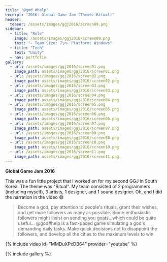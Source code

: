 ```yaml
---
title: "@god #help"
excerpt: "2016: Global Game Jam (Theme: Ritual)"
header:
  teaser: /assets/images/ggj2016/screen09.png
sidebar:
  - title: "Role"
    image: /assets/images/ggj2016/screen09.png
    text: "- Team Size: 7\n- Platform: Windows"
  - title: "Tech"
    text: "Unity"
  - nav: portfolio
gallery:
  - url: /assets/images/ggj2016/screen01.png
    image_path: assets/images/ggj2016/screen01.png
  - url: /assets/images/ggj2016/screen02.png
    image_path: assets/images/ggj2016/screen02.png
  - url: /assets/images/ggj2016/screen03.png
    image_path: assets/images/ggj2016/screen03.png
  - url: /assets/images/ggj2016/screen04.png
    image_path: assets/images/ggj2016/screen04.png
  - url: /assets/images/ggj2016/screen05.png
    image_path: assets/images/ggj2016/screen05.png
  - url: /assets/images/ggj2016/screen06.png
    image_path: assets/images/ggj2016/screen06.png
  - url: /assets/images/ggj2016/screen07.png
    image_path: assets/images/ggj2016/screen07.png
  - url: /assets/images/ggj2016/screen08.png
    image_path: assets/images/ggj2016/screen08.png
  - url: /assets/images/ggj2016/screen10.png
    image_path: assets/images/ggj2016/screen10.png
  - url: /assets/images/ggj2016/screen11.png
    image_path: assets/images/ggj2016/screen11.png
---
```


**Global Game Jam 2016**

This was a fun little project that I worked on for my second GGJ in South Korea. The theme was "Ritual". My team consisted of 2 programmers (including myself), 3 artists, 1 designer, and 1 sound designer. Oh, and I did the narration in the video 😄

<blockquote><p>
Become a god, pay attention to people's rituals, grant their wishes, and get more followers as many as possible. Some enthusiastic followers might insist on sending you goats…which could be quite useful... @god#help is a fast-paced game simulating a god's demanding daily tasks. Make quick decisions not to disappoint the followers, and develop all the cities to the maximum levels to win.
</p></blockquote>

{% include video id="MMDuXPxDB64" provider="youtube" %}

{% include gallery %}